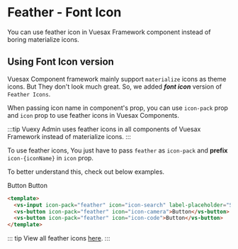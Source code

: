 
# Feather - Font Icon

<box header>
	
You can use feather icon in Vuesax Framework component instead of boring materialize icons.

</box>


<box>
	
## Using Font Icon version

Vuesax Component framework mainly support `materialize` icons as theme icons. But They don't look much great. So, we added **_font icon_** version of `Feather Icons`.

When passing icon name in component's prop, you can use `icon-pack` prop and `icon` prop to use feather icons in Vuesax Components.

:::tip
Vuexy Admin uses feather icons in all components of Vuesax Framework instead of materialize icons.
:::

To use feather icons, You just have to pass `feather` as `icon-pack` and **prefix** `icon-{iconName}` in `icon` prop.

To better understand this, check out below examples.

<vuecode md>
<div slot="demo" class="flex items-end">
  <vs-input icon-pack="feather" icon="icon-search" label-placeholder="Search" class="is-label-placeholder mr-4" />
  <vs-button icon-pack="feather" icon="icon-camera" class="mr-4">Button</vs-button>
  <vs-button icon-pack="feather" icon="icon-code">Button</vs-button>
</div>
<div slot="code">

```html
<template>
  <vs-input icon-pack="feather" icon="icon-search" label-placeholder="Search" class="is-label-placeholder" />
  <vs-button icon-pack="feather" icon="icon-camera">Button</vs-button>
  <vs-button icon-pack="feather" icon="icon-code">Button</vs-button>
</template>
```

</div>
</vuecode>

::: tip
View all feather icons [here](https://feathericons.com/).
:::

</box>
